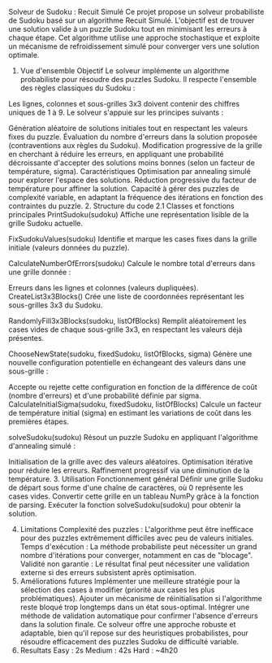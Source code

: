 Solveur de Sudoku : Recuit Simulé
Ce projet propose un solveur probabiliste de Sudoku basé sur un algorithme Recuit Simulé. L'objectif est de trouver une solution valide à un puzzle Sudoku tout en minimisant les erreurs à chaque étape. Cet algorithme utilise une approche stochastique et exploite un mécanisme de refroidissement simulé pour converger vers une solution optimale.

1. Vue d'ensemble
Objectif
Le solveur implémente un algorithme probabiliste pour résoudre des puzzles Sudoku. Il respecte l'ensemble des règles classiques du Sudoku :

Les lignes, colonnes et sous-grilles 3x3 doivent contenir des chiffres uniques de 1 à 9.
Le solveur s'appuie sur les principes suivants :

Génération aléatoire de solutions initiales tout en respectant les valeurs fixes du puzzle.
Évaluation du nombre d'erreurs dans la solution proposée (contraventions aux règles du Sudoku).
Modification progressive de la grille en cherchant à réduire les erreurs, en appliquant une probabilité décroissante d'accepter des solutions moins bonnes (selon un facteur de température, sigma).
Caractéristiques
Optimisation par annealing simulé pour explorer l'espace des solutions.
Réduction progressive du facteur de température pour affiner la solution.
Capacité à gérer des puzzles de complexité variable, en adaptant la fréquence des itérations en fonction des contraintes du puzzle.
2. Structure du code
2.1 Classes et fonctions principales
PrintSudoku(sudoku)
Affiche une représentation lisible de la grille Sudoku actuelle.

FixSudokuValues(sudoku)
Identifie et marque les cases fixes dans la grille initiale (valeurs données du puzzle).

CalculateNumberOfErrors(sudoku)
Calcule le nombre total d'erreurs dans une grille donnée :

Erreurs dans les lignes et colonnes (valeurs dupliquées).
CreateList3x3Blocks()
Crée une liste de coordonnées représentant les sous-grilles 3x3 du Sudoku.

RandomlyFill3x3Blocks(sudoku, listOfBlocks)
Remplit aléatoirement les cases vides de chaque sous-grille 3x3, en respectant les valeurs déjà présentes.

ChooseNewState(sudoku, fixedSudoku, listOfBlocks, sigma)
Génère une nouvelle configuration potentielle en échangeant des valeurs dans une sous-grille :

Accepte ou rejette cette configuration en fonction de la différence de coût (nombre d'erreurs) et d'une probabilité définie par sigma.
CalculateInitialSigma(sudoku, fixedSudoku, listOfBlocks)
Calcule un facteur de température initial (sigma) en estimant les variations de coût dans les premières étapes.

solveSudoku(sudoku)
Résout un puzzle Sudoku en appliquant l'algorithme d'annealing simulé :

Initialisation de la grille avec des valeurs aléatoires.
Optimisation itérative pour réduire les erreurs.
Raffinement progressif via une diminution de la température.
3. Utilisation
Fonctionnement général
Définir une grille Sudoku de départ sous forme d'une chaîne de caractères, où 0 représente les cases vides.
Convertir cette grille en un tableau NumPy grâce à la fonction de parsing.
Exécuter la fonction solveSudoku(sudoku) pour obtenir la solution.

4. Limitations
Complexité des puzzles : L'algorithme peut être inefficace pour des puzzles extrêmement difficiles avec peu de valeurs initiales.
Temps d'exécution : La méthode probabiliste peut nécessiter un grand nombre d'itérations pour converger, notamment en cas de "blocage".
Validité non garantie : Le résultat final peut nécessiter une validation externe si des erreurs subsistent après optimisation.
5. Améliorations futures
Implémenter une meilleure stratégie pour la sélection des cases à modifier (priorité aux cases les plus problématiques).
Ajouter un mécanisme de réinitialisation si l'algorithme reste bloqué trop longtemps dans un état sous-optimal.
Intégrer une méthode de validation automatique pour confirmer l'absence d'erreurs dans la solution finale.
Ce solveur offre une approche robuste et adaptable, bien qu'il repose sur des heuristiques probabilistes, pour résoudre efficacement des puzzles Sudoku de difficulté variable.
6. Resultats
Easy : 2s
Medium : 42s
Hard : ~4h20
